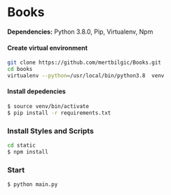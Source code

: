 # Books

**Dependencies:** Python 3.8.0, Pip, Virtualenv, Npm

#### Create virtual environment 

```sh
git clone https://github.com/mertbilgic/Books.git
cd books
virtualenv --python=/usr/local/bin/python3.8  venv
```

#### Install depedencies

```sh
$ source venv/bin/activate
$ pip install -r requirements.txt
```

### Install Styles and Scripts

```sh
cd static
$ npm install
```
### Start

```sh
$ python main.py 
```